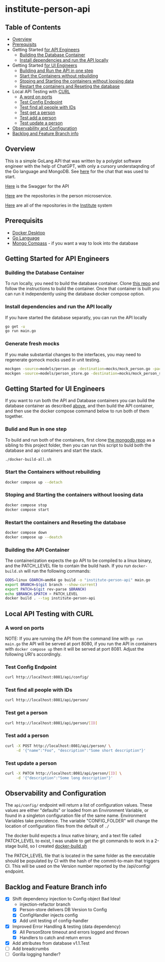 # institute-person-api

## Table of Contents

- [Overview](#overview)
- [Prerequisits](#prerequisits)
- Getting Started [for API Engineers](#getting-started-for-api-engineers)
  - [Building the Database Container](#building-the-database-container)
  - [Install dependencies and run the API locally](#install-dependencies-and-run-the-api-locally)
- Getting Started [for UI Engineers](#getting-started-for-ui-engineers)
  - [Building and Run the API in one step](#bulid-and-run-in-one-step)
  - [Start the Containers without rebuilding](#start-the-containers-without-rebuilding)
  - [Stoping and Starting the containers without loosing data](#stoping-and-starting-the-containers-without-loosing-data)
  - [Restart the containers and Reseting the database](#restart-the-containers-and-reseting-the-database)
- Local API Testing with [CURL](#local-api-testing-with-curl)
  - [A word on ports](#a-word-on-ports)
  - [Test Config Endpoint](#test-config-endpoint)
  - [Test find all people with IDs](#test-find-all-people-with-ids)
  - [Test get a person](#test-get-a-person)
  - [Test add a person](#test-add-a-person)
  - [Test update a person](#test-update-a-person)
- [Observability and Configuration](#observability-and-configuration)
- [Backlog and Feature Branch info](#backlog-and-feature-branch-info)

## Overview

This is a simple GoLang API that was written by a polyglot software engineer with the help of ChatGPT, with only a cursory understaqnding of the Go language and MongoDB. See [here](https://chat.openai.com/share/dcb8b738-7e73-40da-8b08-38024f1c9997) for the chat that was used to start.

[Here](./product-api-openapi.yaml) is the Swagger for the API

[Here](https://github.com/orgs/agile-learning-institute/repositories?q=institute-person&type=all&sort=name) are the repositories in the person microservice.

[Here](https://github.com/orgs/agile-learning-institute/repositories?q=institute&type=all&sort=name) are all of the repositories in the [Institute](https://github.com/agile-learning-institute/institute/tree/main) system

## Prerequisits

- [Docker Desktop](https://www.docker.com/products/docker-desktop/)
- [Go Language](https://go.dev/doc/install)
- [Mongo Compass](https://www.mongodb.com/try/download/compass) - if you want a way to look into the database

## Getting Started for API Engineers

### Building the Database Container

To run locally, you need to build the database container. Clone [this repo](https://github.com/agile-learning-institute/institute-mongodb) and follow the instructions to build the container. Once that container is built you can run it independently using the database docker compose option.

### Install dependencies and run the API locally

If you have started the database separatly, you can run the API locally

```bash
go get -u
go run main.go
```

### Generate fresh mocks

If you make substantial changes to the interfaces, you may need to regenerate gomock mocks used in unit testing.

```bash
mockgen -source=models/person.go -destination=mocks/mock_person.go -package=mocks
mockgen -source=models/person_store.go -destination=mocks/mock_person_store.go -package=mocks
```

## Getting Started for UI Engineers

If you want to run both the API and Database containers you can build the database container as described [above](#building-the-database-container), and then build the API container, and then use the docker compose command below to run both of them together.

### Bulid and Run in one step

To build and run both of the containers, first clone [the mongodb repo](https://github.com/agile-learning-institute/institute-mongodb) as a sibling to this project folder, then you can run this script to buld both the database and api containers and start the stack.

```bash
./docker-build-all.sh
```

### Start the Containers without rebuilding

```bash
docker compose up --detach
```

### Stoping and Starting the containers without loosing data

```bash
docker compose stop
docker compose start
```

### Restart the containers and Reseting the database

```bash
docker compose down
docker compose up --deatch
```

### Building the API Container

The containerization expects the go API to be compiled to a linux binary, and the PATCH_LEVEL file to contain the build hash. If you run ```docker-build.sh``` will run the following commands:

```bash
GOOS=linux GOARCH=amd64 go build -o "institute-person-api" main.go
export BRANCH=$(git branch --show-current)
export PATCH=$(git rev-parse $BRANCH)
echo $BRANCH.$PATCH > PATCH_LEVEL
docker build . --tag institute-person-api
```

## Local API Testing with CURL

### A word on ports

NOTE: If you are running the API from the command line with ```go run main.go``` the API will be served at port 8080, if you run the API in containers with ```docker compose up``` then it will be served at port 8081.
Adjust the following URI's accordingly.

### Test Config Endpoint

```bash
curl http://localhost:8081/api/config/

```

### Test find all people with IDs

```bash
curl http://localhost:8081/api/person/
```

### Test get a person

```bash
curl http://localhost:8081/api/person/[ID]

```

### Test add a person

```bash
curl -X POST http://localhost:8081/api/person/ \
     -d '{"name":"Foo", "description":"Some short description"}'

```

### Test update a person

```bash
curl -X PATCH http://localhost:8081/api/person/[ID] \
     -d '{"description":"Some long description"}'

```

## Observability and Configuration

The ```api/config/``` endpoint will return a list of configuration values. These values are either "defaults" or loaded from an Environment Variable, or found in a singleton configuration file of the same name. Environment Variables take precidence. The variable "CONFIG_FOLDER" will change the location of configuration files from the default of ```./```

The docker build expects a linux native binary, and a text file called PATCH_LEVEL to exist, I was unable to get the git commands to work in a 2-stage build, so I created [docker-build.sh](./docker-build.sh)

The PATCH_LEVEL file that is located in the same folder as the executable should be populated by CI with the hash of the commit-to-main that triggers CI. This will be used on the Version number reported by the /api/config/ endpoint.

## Backlog and Feature Branch info

- [X] Shift dependency injection to Config object Bad Idea!
  - injection-refactor branch
  - [X] Person-store delivers DB Version to Config
  - [X] ConfigHandler injects config
  - [X] Add unit testing of config-handler
- [x] Improved Error Handling & testing (data dependency)
  - [x] All PersonStore timeout and errors logged and thrown
  - [x] Handlers to catch and return errors
- [x] Add attributes from database v1.1.Test
- [ ] Add breadcrumbs
- [ ] Gorilla logging handler?
